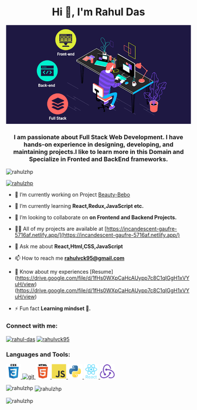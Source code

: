 <h1 align="center">Hi 👋, I'm Rahul Das</h1>
<img align="auto" src="https://github.com/Codex-Swapnil1/PortFolio/raw/main/Full-Stack-Development-Featured-Image-LevelFive-Solutions.gif" alt="rahulzhp"/>
<h3 align="center">I am passionate about Full Stack Web Development. I have hands-on experience in designing, developing, and maintaining projects.I like to learn more in this Domain and Specialize in Fronted and BackEnd frameworks.</h3>

<p align="left"> <img src="https://komarev.com/ghpvc/?username=rahulzhp&label=Profile%20views&color=0e75b6&style=flat" alt="rahulzhp" /> </p>

<p align="left"> <a href="https://github.com/ryo-ma/github-profile-trophy"><img src="https://github-profile-trophy.vercel.app/?username=rahulzhp" alt="rahulzhp" /></a> </p>

- 🔭 I’m currently working on Project [Beauty-Bebo](https://incandescent-gaufre-5716af.netlify.app/)

- 🌱 I’m currently learning **React,Redux,JavaScript etc.**

- 👯 I’m looking to collaborate on **on Frontend and Backend Projects.**

- 👨‍💻 All of my projects are available at [https://incandescent-gaufre-5716af.netlify.app/](https://incandescent-gaufre-5716af.netlify.app/)

- 💬 Ask me about **React,Html,CSS,JavaScript**

- 📫 How to reach me **rahulvck95@gmail.com**

- 📄 Know about my experiences [Resume] (https://drive.google.com/file/d/1fHs0WXpCaHcAUypp7c8C1qIGgH1xVYuH/view)(https://drive.google.com/file/d/1fHs0WXpCaHcAUypp7c8C1qIGgH1xVYuH/view)

- ⚡ Fun fact **Learning mindset 🧠.**

<h3 align="left">Connect with me:</h3>
<p align="left">
<a href="https://linkedin.com/in/rahul-das" target="blank"><img align="center" src="https://raw.githubusercontent.com/rahuldkjain/github-profile-readme-generator/master/src/images/icons/Social/linked-in-alt.svg" alt="rahul-das" height="30" width="40" /></a>
<a href="https://codesandbox.com/rahulvck95" target="blank"><img align="center" src="https://raw.githubusercontent.com/rahuldkjain/github-profile-readme-generator/master/src/images/icons/Social/codesandbox.svg" alt="rahulvck95" height="30" width="40" /></a>
</p>

<h3 align="left">Languages and Tools:</h3>
<p align="left"> <a href="https://www.w3schools.com/css/" target="_blank" rel="noreferrer"> <img src="https://raw.githubusercontent.com/devicons/devicon/master/icons/css3/css3-original-wordmark.svg" alt="css3" width="40" height="40"/> </a> <a href="https://git-scm.com/" target="_blank" rel="noreferrer"> <img src="https://www.vectorlogo.zone/logos/git-scm/git-scm-icon.svg" alt="git" width="40" height="40"/> </a> <a href="https://www.w3.org/html/" target="_blank" rel="noreferrer"> <img src="https://raw.githubusercontent.com/devicons/devicon/master/icons/html5/html5-original-wordmark.svg" alt="html5" width="40" height="40"/> </a> <a href="https://developer.mozilla.org/en-US/docs/Web/JavaScript" target="_blank" rel="noreferrer"> <img src="https://raw.githubusercontent.com/devicons/devicon/master/icons/javascript/javascript-original.svg" alt="javascript" width="40" height="40"/> </a> <a href="https://www.python.org" target="_blank" rel="noreferrer"> <img src="https://raw.githubusercontent.com/devicons/devicon/master/icons/python/python-original.svg" alt="python" width="40" height="40"/> </a> <a href="https://reactjs.org/" target="_blank" rel="noreferrer"> <img src="https://raw.githubusercontent.com/devicons/devicon/master/icons/react/react-original-wordmark.svg" alt="react" width="40" height="40"/> </a> <a href="https://redux.js.org" target="_blank" rel="noreferrer"> <img src="https://raw.githubusercontent.com/devicons/devicon/master/icons/redux/redux-original.svg" alt="redux" width="40" height="40"/> </a> </p>

<p><img align="left" src="https://github-readme-stats.vercel.app/api/top-langs?username=rahulzhp&show_icons=true&locale=en&layout=compact" alt="rahulzhp" /></p>

<p>&nbsp;<img align="center" src="https://github-readme-stats.vercel.app/api?username=rahulzhp&show_icons=true&locale=en" alt="rahulzhp" /></p>

<p><img align="center" src="https://github-readme-streak-stats.herokuapp.com/?user=rahulzhp&" alt="rahulzhp" /></p>
